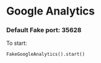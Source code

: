Google Analytics
====

### Default Fake port: 35628

To start:
```
FakeGoogleAnalytics().start()
```

